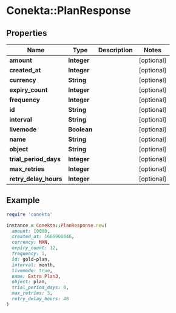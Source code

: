 # Conekta::PlanResponse

## Properties

| Name | Type | Description | Notes |
| ---- | ---- | ----------- | ----- |
| **amount** | **Integer** |  | [optional] |
| **created_at** | **Integer** |  | [optional] |
| **currency** | **String** |  | [optional] |
| **expiry_count** | **Integer** |  | [optional] |
| **frequency** | **Integer** |  | [optional] |
| **id** | **String** |  | [optional] |
| **interval** | **String** |  | [optional] |
| **livemode** | **Boolean** |  | [optional] |
| **name** | **String** |  | [optional] |
| **object** | **String** |  | [optional] |
| **trial_period_days** | **Integer** |  | [optional] |
| **max_retries** | **Integer** |  | [optional] |
| **retry_delay_hours** | **Integer** |  | [optional] |

## Example

```ruby
require 'conekta'

instance = Conekta::PlanResponse.new(
  amount: 10000,
  created_at: 1666900846,
  currency: MXN,
  expiry_count: 12,
  frequency: 1,
  id: gold-plan,
  interval: month,
  livemode: true,
  name: Extra Plan3,
  object: plan,
  trial_period_days: 0,
  max_retries: 3,
  retry_delay_hours: 48
)
```

